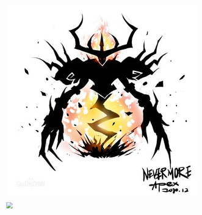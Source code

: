 <img alt="Awesome GitHub Profile Readme" src="./u=3760517017,333642011&fm=26&gp=0.jpeg"> </img>

<img src="https://github-readme-stats.vercel.app/api?username=wyq2214368&count_private=true&show_icons=true&&bg_color=30,42b3ff,cb1597&title_color=fff&text_color=fff&icon_color=fff&&hide_title=true" />
